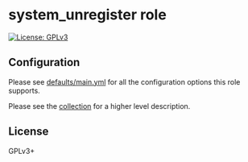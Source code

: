 # system_unregister role

[![License: GPLv3](https://img.shields.io/badge/license-GPLv3-brightgreen.svg)](https://www.gnu.org/licenses/gpl-3.0)

## Configuration

Please see [defaults/main.yml](defaults/main.yml) for all the
configuration options this role supports.

Please see the [collection](../../../..) for a higher level description.

## License

GPLv3+
